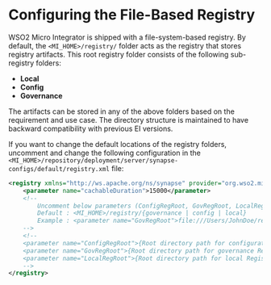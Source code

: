 # Configuring the File-Based Registry

WSO2 Micro Integrator is shipped with a file-system-based registry. By default, the `<MI_HOME>/registry/` folder acts as the registry that stores registry artifacts. This root registry folder consists of the following sub-registry folders:

* **Local**
* **Config**
* **Governance**

The artifacts can be stored in any of the above folders based on the requirement and use case. The directory structure is maintained to have backward compatibility with previous EI versions.

If you want to change the default locations of the registry folders, uncomment and change the following configuration in the `<MI_HOME>/repository/deployment/server/synapse-configs/default/registry.xml` file:

```xml
<registry xmlns="http://ws.apache.org/ns/synapse" provider="org.wso2.micro.integrator.registry.MicroIntegratorRegistry">
    <parameter name="cachableDuration">15000</parameter>
    <!--
        Uncomment below parameters (ConfigRegRoot, GovRegRoot, LocalRegRoot) to configure registry root paths
        Default : <MI_HOME>/registry/{governance | config | local}
        Example : <parameter name="GovRegRoot">file:///Users/JohnDoe/registry/governance</parameter>
    -->
    <!--
    <parameter name="ConfigRegRoot">{Root directory path for configuration Registry}</parameter>
    <parameter name="GovRegRoot">{Root directory path for governance Registry}</parameter>
    <parameter name="LocalRegRoot">{Root directory path for local Registry}</parameter>
    -->
</registry>
```
